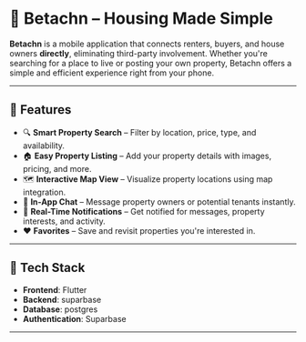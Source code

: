 # 📱 Betachn – Housing Made Simple

**Betachn** is a mobile application that connects renters, buyers, and house owners **directly**, eliminating third-party involvement. Whether you're searching for a place to live or posting your own property, Betachn offers a simple and efficient experience right from your phone.

---

## 🚀 Features

- 🔍 **Smart Property Search** – Filter by location, price, type, and availability.
- 🏠 **Easy Property Listing** – Add your property details with images, pricing, and more.
- 🗺️ **Interactive Map View** – Visualize property locations using map integration.
- 💬 **In-App Chat** – Message property owners or potential tenants instantly.
- 🔔 **Real-Time Notifications** – Get notified for messages, property interests, and activity.
- ❤️ **Favorites** – Save and revisit properties you're interested in.

---

## 📱 Tech Stack

- **Frontend**: Flutter  
- **Backend**: suparbase  
- **Database**: postgres
- **Authentication**: Suparbase
  

---
